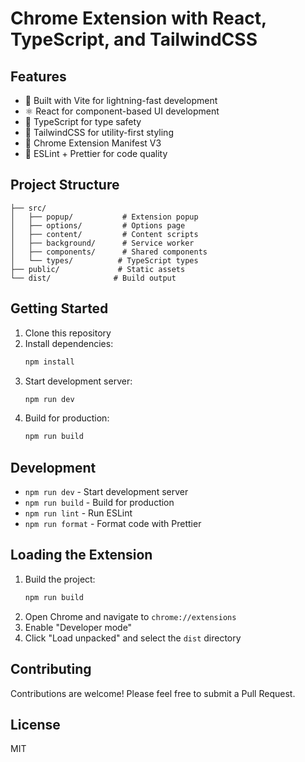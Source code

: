# Chrome Extension with React, TypeScript, and TailwindCSS

## Features

- 🚀 Built with Vite for lightning-fast development
- ⚛️ React for component-based UI development
- 📝 TypeScript for type safety
- 🎨 TailwindCSS for utility-first styling
- 🧩 Chrome Extension Manifest V3
- 🔧 ESLint + Prettier for code quality

## Project Structure

```
├── src/
│   ├── popup/           # Extension popup
│   ├── options/         # Options page
│   ├── content/         # Content scripts
│   ├── background/      # Service worker
│   ├── components/      # Shared components
│   └── types/          # TypeScript types
├── public/             # Static assets
└── dist/              # Build output
```

## Getting Started

1. Clone this repository
2. Install dependencies:
   ```bash
   npm install
   ```
3. Start development server:
   ```bash
   npm run dev
   ```
4. Build for production:
   ```bash
   npm run build
   ```

## Development

- `npm run dev` - Start development server
- `npm run build` - Build for production
- `npm run lint` - Run ESLint
- `npm run format` - Format code with Prettier

## Loading the Extension

1. Build the project:
   ```bash
   npm run build
   ```
2. Open Chrome and navigate to `chrome://extensions`
3. Enable "Developer mode"
4. Click "Load unpacked" and select the `dist` directory

## Contributing

Contributions are welcome! Please feel free to submit a Pull Request.

## License

MIT
